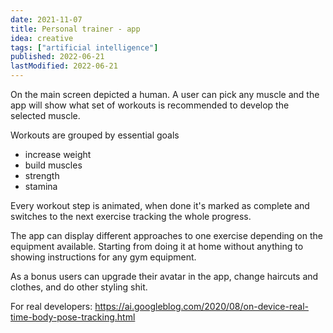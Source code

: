 ```yaml
---
date: 2021-11-07
title: Personal trainer - app
idea: creative
tags: ["artificial intelligence"]
published: 2022-06-21
lastModified: 2022-06-21
---
```


On the main screen depicted a human. A user can pick any muscle and the app will show what set of workouts is recommended to develop the selected muscle.

Workouts are grouped by essential goals

- increase weight
- build muscles
- strength
- stamina

Every workout step is animated, when done it's marked as complete and switches to the next exercise tracking the whole progress.

The app can display different approaches to one exercise depending on the equipment available. Starting from doing it at home without anything to showing instructions for any gym equipment.

As a bonus users can upgrade their avatar in the app, change haircuts and clothes, and do other styling shit.

For real developers: https://ai.googleblog.com/2020/08/on-device-real-time-body-pose-tracking.html